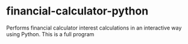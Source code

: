 # financial-calculator-python
Performs financial calculator interest calculations in an interactive way using Python. This is a full program
